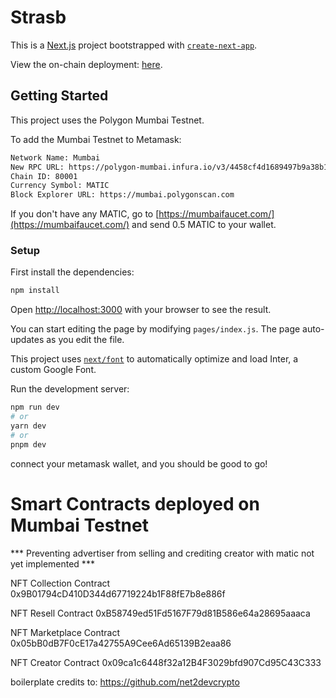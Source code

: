 # Strasb
This is a [Next.js](https://nextjs.org/) project bootstrapped with [`create-next-app`](https://github.com/vercel/next.js/tree/canary/packages/create-next-app).

View the on-chain deployment: [here](https://www.tally.xyz/gov/web3atkaist-2023/proposal/19363343624449512003859703095119427253163935390615042240894878141681517417169).

## Getting Started
This project uses the Polygon Mumbai Testnet.

To add the Mumbai Testnet to Metamask:
```bash
Network Name: Mumbai
New RPC URL: https://polygon-mumbai.infura.io/v3/4458cf4d1689497b9a38b1d6bbf05e78
Chain ID: 80001
Currency Symbol: MATIC
Block Explorer URL: https://mumbai.polygonscan.com
```

If you don't have any MATIC, go to [https://mumbaifaucet.com/](https://mumbaifaucet.com/) and send 0.5 MATIC to your wallet.

### Setup
First install the dependencies:
```bash
npm install
```

Open [http://localhost:3000](http://localhost:3000) with your browser to see the result.

You can start editing the page by modifying `pages/index.js`. The page auto-updates as you edit the file.

This project uses [`next/font`](https://nextjs.org/docs/basic-features/font-optimization) to automatically optimize and load Inter, a custom Google Font.

Run the development server:

```bash
npm run dev
# or
yarn dev
# or
pnpm dev
```
connect your metamask wallet, and you should be good to go!

# Smart Contracts deployed on Mumbai Testnet
*** Preventing advertiser from selling and crediting creator with matic not yet implemented ***

NFT Collection Contract
0x9B01794cD410D344d67719224b1F88fE7b8e886f

NFT Resell Contract
0xB58749ed51Fd5167F79d81B586e64a28695aaaca

NFT Marketplace Contract
0x05bB0dB7F0cE17a42755A9Cee6Ad65139B2eaa86

NFT Creator Contract
0x09ca1c6448f32a12B4F3029bfd907Cd95C43C333

boilerplate credits to: https://github.com/net2devcrypto
